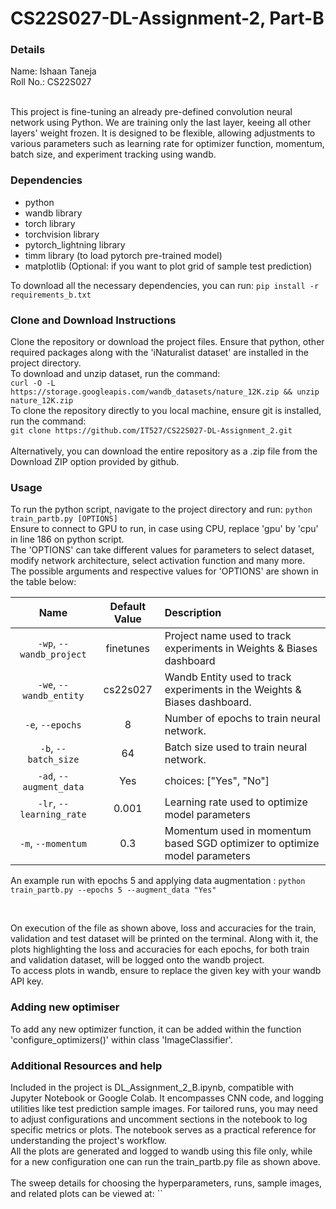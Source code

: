# CS22S027-DL-Assignment-2, Part-B

### Details
Name: Ishaan Taneja </br>
Roll No.: CS22S027 </br>
</br>

This project is fine-tuning an already pre-defined convolution neural network using Python. We are training only the last layer, keeing all other layers' weight frozen. It is designed to be flexible, allowing adjustments to various parameters such as learning rate for optimizer function, momentum, batch size, and experiment tracking using wandb.


### Dependencies
 - python
 - wandb library
 - torch library
 - torchvision library 
 - pytorch_lightning library
 - timm library (to load pytorch pre-trained model)
 - matplotlib (Optional: if you want to plot grid of sample test prediction)

To download all the necessary dependencies, you can run: `pip install -r requirements_b.txt`


### Clone and Download Instructions
Clone the repository or download the project files. Ensure that python, other required packages along with the 'iNaturalist dataset' are installed in the project directory.</br>
To download and unzip dataset, run the command: 
</br>
`curl -O -L https://storage.googleapis.com/wandb_datasets/nature_12K.zip && unzip nature_12K.zip`
</br>
To clone the repository directly to you local machine, ensure git is installed, run the command: 
</br>
`git clone https://github.com/IT527/CS22S027-DL-Assignment_2.git`
</br>
</br>
Alternatively, you can download the entire repository as a .zip file from the Download ZIP option provided by github.


### Usage
To run the python script, navigate to the project directory and run: `python train_partb.py [OPTIONS]`
</br>
Ensure to connect to GPU to run, in case using CPU, replace 'gpu' by 'cpu' in line 186 on python script.
</br>
The 'OPTIONS' can take different values for parameters to select dataset, modify network architecture, select activation function and many more.</br>
The possible arguments and respective values for 'OPTIONS' are shown in the table below:</br>

| Name | Default Value | Description |
| :---: | :-------------: | :----------- |
| `-wp`, `--wandb_project` | finetunes | Project name used to track experiments in Weights & Biases dashboard |
| `-we`, `--wandb_entity` | cs22s027  | Wandb Entity used to track experiments in the Weights & Biases dashboard. |
| `-e`, `--epochs` | 8 |  Number of epochs to train neural network.|
| `-b`, `--batch_size` | 64 | Batch size used to train neural network. | 
| `-ad`, `--augment_data` | Yes | choices:  ["Yes", "No"] |
| `-lr`, `--learning_rate` | 0.001 | Learning rate used to optimize model parameters | 
| `-m`, `--momentum` | 0.3 | Momentum used in momentum based SGD optimizer to optimize model parameters | 


An example run with epochs 5 and applying data augmentation : `python train_partb.py --epochs 5 --augment_data "Yes"`

</br>

On execution of the file as shown above, loss and accuracies for the train, validation and test dataset will be printed on the terminal. Along with it, the plots highlighting the loss and accuracies for each epochs, for both train and validation dataset, will be logged onto the wandb project.</br>
To access plots in wandb, ensure to replace the given key with your wandb API key.</br>


### Adding new optimiser
To add any new optimizer function, it can be added within the function 'configure_optimizers()' within class 'ImageClassifier'.

### Additional Resources and help
Included in the project is DL_Assignment_2_B.ipynb, compatible with Jupyter Notebook or Google Colab. It encompasses CNN code, and logging utilities like test prediction sample images. For tailored runs, you may need to adjust configurations and uncomment sections in the notebook to log specific metrics or plots. The notebook serves as a practical reference for understanding the project's workflow. </br>
All the plots are generated and logged to wandb using this file only, while for a new configuration one can run the train_partb.py file as shown above.
</br>
</br>
The sweep details for choosing the hyperparameters, runs, sample images, and related plots can be viewed at: ``





